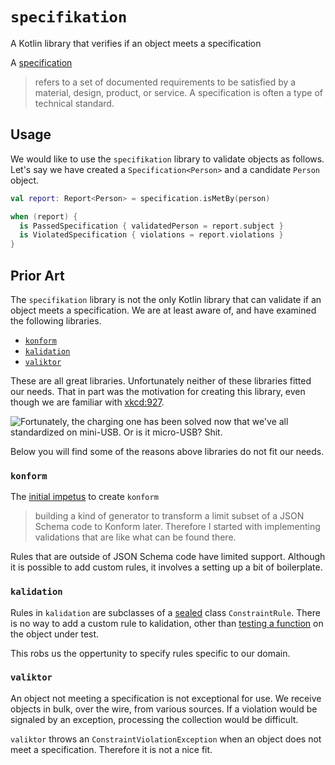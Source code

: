 # `specifikation`
A Kotlin library that verifies if an object meets a specification

A [specification][wikipedia:specification]

> refers to a set of documented requirements to be satisfied by a material, design, product, or service. A specification is often a type of technical standard. 

## Usage
We would like to use the `specifikation` library to validate objects as follows. Let's say we have created a `Specification<Person>` and a candidate `Person` object.

```kotlin
val report: Report<Person> = specification.isMetBy(person)

when (report) {
  is PassedSpecification { validatedPerson = report.subject }
  is ViolatedSpecification { violations = report.violations }
}
```

## Prior Art
The `specifikation` library is not the only Kotlin library that can validate if an object meets a specification. We are at least aware of, and have examined the following libraries.

* [`konform`][library:konform]
* [`kalidation`][library:kalidation]
* [`valiktor`][library:valiktor]

These are all great libraries. Unfortunately neither of these libraries fitted our needs. That in part was the motivation for creating this library, even though we are familiar with [xkcd:927][].

![Fortunately, the charging one has been solved now that we've all standardized on mini-USB. Or is it micro-USB? Shit.](https://imgs.xkcd.com/comics/standards.png)

Below you will find some of the reasons above libraries do not fit our needs.

### `konform`
The [initial impetus][konform:impetus] to create `konform`

> building a kind of generator to transform a limit subset of a JSON Schema code to Konform later. Therefore I started with implementing validations that are like what can be found there.

Rules that are outside of JSON Schema code have limited support. Although it is possible to add custom rules, it involves a setting up a bit of boilerplate.


### `kalidation`
Rules in `kalidation` are subclasses of a [sealed][kotlin:sealed-class] class `ConstraintRule`. There is no way to add a custom rule to kalidation, other than [testing a function][kalidation:issue:4] on the object under test.

This robs us the oppertunity to specify rules specific to our domain.

### `valiktor`
An object not meeting a specification is not exceptional for use. We receive objects in bulk, over the wire, from various sources. If a violation would be signaled by an exception, processing the collection would be difficult.

`valiktor` throws an `ConstraintViolationException` when an object does not meet a specification. Therefore it is not a nice fit.


[wikipedia:specification]: https://en.wikipedia.org/wiki/Specification_(technical_standard)
[library:konform]: https://www.konform.io/
[library:kalidation]: https://github.com/rcapraro/kalidation
[library:valiktor]: https://github.com/valiktor/valiktor
[xkcd:927]: https://xkcd.com/927/
[konform:impetus]: https://github.com/konform-kt/konform/issues/4
[kalidation:issue:4]: https://github.com/rcapraro/kalidation/issues/4
[kotlin:sealed-class]: https://kotlinlang.org/docs/reference/sealed-classes.html
